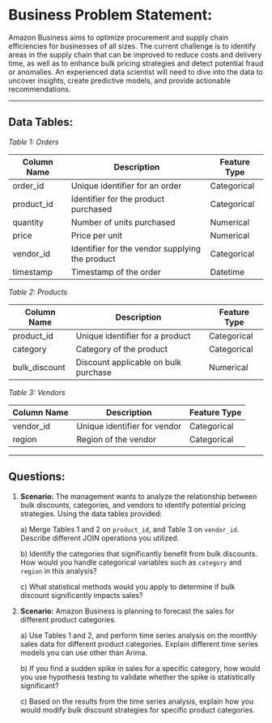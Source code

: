# **Business Problem Statement:**

Amazon Business aims to optimize procurement and supply chain efficiencies for businesses of all sizes. The current challenge is to identify areas in the supply chain that can be improved to reduce costs and delivery time, as well as to enhance bulk pricing strategies and detect potential fraud or anomalies. An experienced data scientist will need to dive into the data to uncover insights, create predictive models, and provide actionable recommendations.

---

## **Data Tables:**

*Table 1: Orders*

| Column Name | Description                                       | Feature Type   |
|-------------|---------------------------------------------------|----------------|
| order_id    | Unique identifier for an order                    | Categorical    |
| product_id  | Identifier for the product purchased              | Categorical    |
| quantity    | Number of units purchased                         | Numerical      |
| price       | Price per unit                                    | Numerical      |
| vendor_id   | Identifier for the vendor supplying the product   | Categorical    |
| timestamp   | Timestamp of the order                            | Datetime       |

*Table 2: Products*

| Column Name   | Description                              | Feature Type   |
|---------------|------------------------------------------|----------------|
| product_id    | Unique identifier for a product          | Categorical    |
| category      | Category of the product                  | Categorical    |
| bulk_discount | Discount applicable on bulk purchase     | Numerical      |

*Table 3: Vendors*

| Column Name | Description                 | Feature Type   |
|-------------|-----------------------------|----------------|
| vendor_id   | Unique identifier for vendor| Categorical    |
| region      | Region of the vendor        | Categorical    |

---

## **Questions:**

1. **Scenario:** The management wants to analyze the relationship between bulk discounts, categories, and vendors to identify potential pricing strategies. Using the data tables provided:

    a) Merge Tables 1 and 2 on `product_id`, and Table 3 on `vendor_id`. Describe different JOIN operations you utilized.

    b) Identify the categories that significantly benefit from bulk discounts. How would you handle categorical variables such as `category` and `region` in this analysis?

    c) What statistical methods would you apply to determine if bulk discount significantly impacts sales?


2. **Scenario:** Amazon Business is planning to forecast the sales for different product categories.

    a) Use Tables 1 and 2, and perform time series analysis on the monthly sales data for different product categories. Explain different time series models you can use other than Arima.

    b) If you find a sudden spike in sales for a specific category, how would you use hypothesis testing to validate whether the spike is statistically significant?
    
    c) Based on the results from the time series analysis, explain how you would modify bulk discount strategies for specific product categories.

